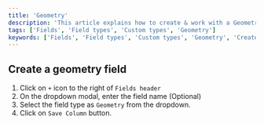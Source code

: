 ```yaml
---
title: 'Geometry'
description: 'This article explains how to create & work with a Geometry field.'
tags: ['Fields', 'Field types', 'Custom types', 'Geometry']
keywords: ['Fields', 'Field types', 'Custom types', 'Geometry', 'Create geometry field']
---
```



## Create a geometry field
1. Click on `+` icon to the right of `Fields header`
2. On the dropdown modal, enter the field name (Optional)
3. Select the field type as `Geometry` from the dropdown.
4. Click on `Save Column` button.

